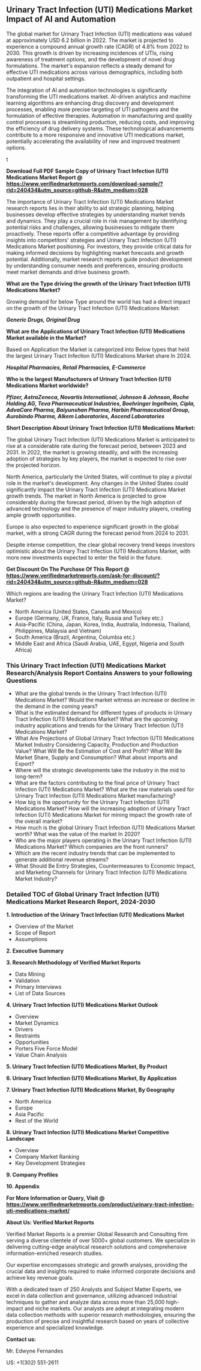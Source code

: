 <h2>Urinary Tract Infection (UTI) Medications Market Impact of AI and Automation</h2><p>The global market for Urinary Tract Infection (UTI) medications was valued at approximately USD 6.2 billion in 2022. The market is projected to experience a compound annual growth rate (CAGR) of 4.8% from 2022 to 2030. This growth is driven by increasing incidences of UTIs, rising awareness of treatment options, and the development of novel drug formulations. The market's expansion reflects a steady demand for effective UTI medications across various demographics, including both outpatient and hospital settings.</p><p>The integration of AI and automation technologies is significantly transforming the UTI medications market. AI-driven analytics and machine learning algorithms are enhancing drug discovery and development processes, enabling more precise targeting of UTI pathogens and the formulation of effective therapies. Automation in manufacturing and quality control processes is streamlining production, reducing costs, and improving the efficiency of drug delivery systems. These technological advancements contribute to a more responsive and innovative UTI medications market, potentially accelerating the availability of new and improved treatment options.</p>t</p><p id="" class=""><strong>Download Full PDF Sample Copy of Urinary Tract Infection (UTI) Medications Market Report @ <a href="https://www.verifiedmarketreports.com/download-sample/?rid=240434&utm_source=github-R&utm_medium=028" target="_blank">https://www.verifiedmarketreports.com/download-sample/?rid=240434&utm_source=github-R&utm_medium=028</a></strong></p><p>The importance of&nbsp;Urinary Tract Infection (UTI) Medications Market research reports lies in their ability to aid strategic planning, helping businesses develop effective strategies by understanding market trends and dynamics. They play a crucial role in risk management by identifying potential risks and challenges, allowing businesses to mitigate them proactively. These reports offer a competitive advantage by providing insights into competitors' strategies and Urinary Tract Infection (UTI) Medications Market positioning. For investors, they provide critical data for making informed decisions by highlighting market forecasts and growth potential. Additionally, market research reports guide product development by understanding consumer needs and preferences, ensuring products meet market demands and drive business growth.</p><p><strong>What are the&nbsp;Type driving the growth of the Urinary Tract Infection (UTI) Medications Market?</strong></p><p id="" class="">Growing demand for below Type around the world has had a direct impact on the growth of the Urinary Tract Infection (UTI) Medications Market:</p><em><strong>Generic Drugs, Original Drug</strong></em></p><strong>What are the&nbsp;Applications&nbsp;of Urinary Tract Infection (UTI) Medications Market available in the Market?</strong></p><p id="" class="">Based on Application the Market is categorized into Below types that held the largest Urinary Tract Infection (UTI) Medications Market share In 2024.</p><em><strong>Hospital Pharmacies, Retail Pharmacies, E-Commerce</strong></em></p><strong>Who is the largest Manufacturers of Urinary Tract Infection (UTI) Medications Market worldwide?</strong></p><p><em><strong>Pfizer, AstraZeneca, Novartis International, Johnson & Johnson, Roche Holding AG, Teva Pharmaceutical lndustries, Boehringer Ingelheim, Cipla, AdvaCare Pharma, Baiyunshan Pharma, Harbin Pharmaceutical Group, Aurobindo Pharma, Alkem Laboratories, Ascend Laboratories</strong></em></p><p id="" class=""><strong>Short Description About Urinary Tract Infection (UTI) Medications Market:</strong></p><p>The global Urinary Tract Infection (UTI) Medications Market is anticipated to rise at a considerable rate during the forecast period, between 2023 and 2031. In 2022, the market is growing steadily, and with the increasing adoption of strategies by key players, the market is expected to rise over the projected horizon.</p><p>North America, particularly the United States, will continue to play a pivotal role in the market's development. Any changes in the United States could significantly impact the Urinary Tract Infection (UTI) Medications Market growth trends. The market in North America is projected to grow considerably during the forecast period, driven by the high adoption of advanced technology and the presence of major industry players, creating ample growth opportunities.</p><p>Europe is also expected to experience significant growth in the global market, with a strong CAGR during the forecast period from 2024 to 2031.</p><p>Despite intense competition, the clear global recovery trend keeps investors optimistic about the Urinary Tract Infection (UTI) Medications Market, with more new investments expected to enter the field in the future.</p><p id="" class=""><strong>Get Discount On The Purchase Of This Report @ <a href="https://www.verifiedmarketreports.com/ask-for-discount/?rid=240434&utm_source=github-R&utm_medium=028" target="_blank">https://www.verifiedmarketreports.com/ask-for-discount/?rid=240434&utm_source=github-R&utm_medium=028</a></strong></p>Which regions are leading the Urinary Tract Infection (UTI) Medications Market?</p><ul><li>North America (United States, Canada and Mexico)</li><li>Europe (Germany, UK, France, Italy, Russia and Turkey etc.)</li><li>Asia-Pacific (China, Japan, Korea, India, Australia, Indonesia, Thailand, Philippines, Malaysia and Vietnam)</li><li>South America (Brazil, Argentina, Columbia etc.)</li><li>Middle East and Africa (Saudi Arabia, UAE, Egypt, Nigeria and South Africa)</li></ul><h3 id="" class="">This Urinary Tract Infection (UTI) Medications Market Research/Analysis Report Contains Answers to your following Questions</h3><ul><li>What are the global trends in the Urinary Tract Infection (UTI) Medications Market? Would the market witness an increase or decline in the demand in the coming years?</li><li>What is the estimated demand for different types of products in Urinary Tract Infection (UTI) Medications Market? What are the upcoming industry applications and trends for the Urinary Tract Infection (UTI) Medications Market?</li><li>What Are Projections of Global Urinary Tract Infection (UTI) Medications Market Industry Considering Capacity, Production and Production Value? What Will Be the Estimation of Cost and Profit? What Will Be Market Share, Supply and Consumption? What about imports and Export?</li><li>Where will the strategic developments take the industry in the mid to long-term?</li><li>What are the factors contributing to the final price of Urinary Tract Infection (UTI) Medications Market? What are the raw materials used for Urinary Tract Infection (UTI) Medications Market manufacturing?</li><li>How big is the opportunity for the Urinary Tract Infection (UTI) Medications Market? How will the increasing adoption of Urinary Tract Infection (UTI) Medications Market for mining impact the growth rate of the overall market?</li><li>How much is the global Urinary Tract Infection (UTI) Medications Market worth? What was the value of the market In 2020?</li><li>Who are the major players operating in the Urinary Tract Infection (UTI) Medications Market? Which companies are the front runners?</li><li>Which are the recent industry trends that can be implemented to generate additional revenue streams?</li><li>What Should Be Entry Strategies, Countermeasures to Economic Impact, and Marketing Channels for Urinary Tract Infection (UTI) Medications Market Industry?</li></ul><h3 id="" class="">Detailed TOC of Global Urinary Tract Infection (UTI) Medications Market Research Report, 2024-2030</h3><p id="" class=""><strong>1. Introduction of the Urinary Tract Infection (UTI) Medications Market</strong></p><ul><li>Overview of the Market</li><li>Scope of Report</li><li>Assumptions</li></ul><p id="" class=""><strong>2. Executive Summary</strong></p><p id="" class=""><strong>3. Research Methodology of Verified Market Reports</strong></p><ul><li>Data Mining</li><li>Validation</li><li>Primary Interviews</li><li>List of Data Sources</li></ul><p id="" class=""><strong>4. Urinary Tract Infection (UTI) Medications Market Outlook</strong></p><ul><li>Overview</li><li>Market Dynamics</li><li>Drivers</li><li>Restraints</li><li>Opportunities</li><li>Porters Five Force Model</li><li>Value Chain Analysis</li></ul><p id="" class=""><strong>5. Urinary Tract Infection (UTI) Medications Market, By Product</strong></p><p id="" class=""><strong>6. Urinary Tract Infection (UTI) Medications Market, By Application</strong></p><p id="" class=""><strong>7. Urinary Tract Infection (UTI) Medications Market, By Geography</strong></p><ul><li>North America</li><li>Europe</li><li>Asia Pacific</li><li>Rest of the World</li></ul><p id="" class=""><strong>8. Urinary Tract Infection (UTI) Medications Market Competitive Landscape</strong></p><ul><li>Overview</li><li>Company Market Ranking</li><li>Key Development Strategies</li></ul><p id="" class=""><strong>9. Company Profiles</strong></p><p id="" class=""><strong>10. Appendix</strong></p><p id="" class=""><strong>For More Information or Query, Visit @ <a href="https://www.verifiedmarketreports.com/product/urinary-tract-infection-uti-medications-market/" target="_blank">https://www.verifiedmarketreports.com/product/urinary-tract-infection-uti-medications-market/</a></strong></p><p id="" class=""><strong>About Us: Verified Market Reports</strong></p><p id="" class="">Verified Market Reports is a premier Global Research and Consulting firm serving a diverse clientele of over 5000+ global customers. We specialize in delivering cutting-edge analytical research solutions and comprehensive information-enriched research studies.</p><p id="" class="">Our expertise encompasses strategic and growth analyses, providing the crucial data and insights required to make informed corporate decisions and achieve key revenue goals.</p><p id="" class="">With a dedicated team of 250 Analysts and Subject Matter Experts, we excel in data collection and governance, utilizing advanced industrial techniques to gather and analyze data across more than 25,000 high-impact and niche markets. Our analysts are adept at integrating modern data collection methods with superior research methodologies, ensuring the production of precise and insightful research based on years of collective experience and specialized knowledge.</p><p id="" class=""><strong>Contact us:</strong></p><p id="" class="">Mr. Edwyne Fernandes</p><p id="" class="">US: +1(302) 551-2611</p>